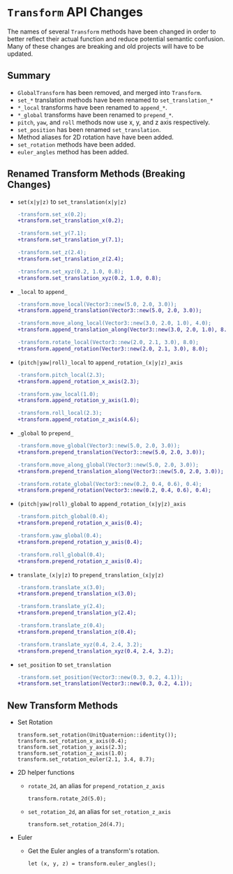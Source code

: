 # `Transform` API Changes

The names of several `Transform` methods have been changed in order to better reflect their actual function and reduce potential semantic confusion. Many of these changes are breaking and old projects will have to be updated.

## Summary

* `GlobalTransform` has been removed, and merged into `Transform`.
* `set_*` translation methods have been renamed to `set_translation_*`
* `*_local` transforms have been renamed to `append_*`.
* `*_global` transforms have been renamed to `prepend_*`.
* `pitch`, `yaw`, and `roll` methods now use x, y, and z axis respectively.
* `set_position` has been renamed `set_translation`.
* Method aliases for 2D rotation have have been added.
* `set_rotation` methods have been added.
* `euler_angles` method has been added.

## Renamed Transform Methods (Breaking Changes)

* `set(x|y|z)` to `set_translation(x|y|z)`

    ```patch
    -transform.set_x(0.2);
    +transform.set_translation_x(0.2);

    -transform.set_y(7.1);
    +transform.set_translation_y(7.1);

    -transform.set_z(2.4);
    +transform.set_translation_z(2.4);

    -transform.set_xyz(0.2, 1.0, 0.8);
    +transform.set_translation_xyz(0.2, 1.0, 0.8);
    ```

* `_local` to `append_`

    ```patch
    -transform.move_local(Vector3::new(5.0, 2.0, 3.0));
    +transform.append_translation(Vector3::new(5.0, 2.0, 3.0));

    -transform.move_along_local(Vector3::new(3.0, 2.0, 1.0), 4.0);
    +transform.append_translation_along(Vector3::new(3.0, 2.0, 1.0), 8.0);

    -transform.rotate_local(Vector3::new(2.0, 2.1, 3.0), 8.0);
    +transform.append_rotation(Vector3::new(2.0, 2.1, 3.0), 8.0);
    ```

* `(pitch|yaw|roll)_local` to `append_rotation_(x|y|z)_axis`

    ```patch
    -transform.pitch_local(2.3);
    +transform.append_rotation_x_axis(2.3);

    -transform.yaw_local(1.0);
    +transform.append_rotation_y_axis(1.0);

    -transform.roll_local(2.3);
    +transform.append_rotation_z_axis(4.6);
    ```

* `_global` to `prepend_`

    ```patch
    -transform.move_global(Vector3::new(5.0, 2.0, 3.0));
    +transform.prepend_translation(Vector3::new(5.0, 2.0, 3.0));

    -transform.move_along_global(Vector3::new(5.0, 2.0, 3.0));
    +transform.prepend_translation_along(Vector3::new(5.0, 2.0, 3.0));

    -transform.rotate_global(Vector3::new(0.2, 0.4, 0.6), 0.4);
    +transform.prepend_rotation(Vector3::new(0.2, 0.4, 0.6), 0.4);
    ```

* `(pitch|yaw|roll)_global` to `append_rotation_(x|y|z)_axis`

    ```patch
    -transform.pitch_global(0.4);
    +transform.prepend_rotation_x_axis(0.4);

    -transform.yaw_global(0.4);
    +transform.prepend_rotation_y_axis(0.4);

    -transform.roll_global(0.4);
    +transform.prepend_rotation_z_axis(0.4);
    ```

* `translate_(x|y|z)` to `prepend_translation_(x|y|z)`

    ```patch
    -transform.translate_x(3.0);
    +transform.prepend_translation_x(3.0);

    -transform.translate_y(2.4);
    +transform.prepend_translation_y(2.4);

    -transform.translate_z(0.4);
    +transform.prepend_translation_z(0.4);

    -transform.translate_xyz(0.4, 2.4, 3.2);
    +transform.prepend_translation_xyz(0.4, 2.4, 3.2);
    ```

* `set_position` to `set_translation`

    ```patch
    -transform.set_position(Vector3::new(0.3, 0.2, 4.1));
    +transform.set_translation(Vector3::new(0.3, 0.2, 4.1));
    ```

## New Transform Methods

* Set Rotation

    ```rust,ignore
    transform.set_rotation(UnitQuaternion::identity());
    transform.set_rotation_x_axis(0.4);
    transform.set_rotation_y_axis(2.3);
    transform.set_rotation_z_axis(1.0);
    transform.set_rotation_euler(2.1, 3.4, 8.7);
    ```

* 2D helper functions

    - `rotate_2d`, an alias for `prepend_rotation_z_axis`

        ```rust,ignore
        transform.rotate_2d(5.0);
        ```

    - `set_rotation_2d`, an alias for `set_rotation_z_axis`

        ```rust,ignore
        transform.set_rotation_2d(4.7);
        ```

* Euler

    - Get the Euler angles of a transform's rotation.

        ```rust,ignore
        let (x, y, z) = transform.euler_angles();
        ```

